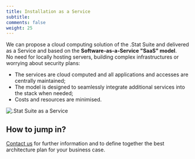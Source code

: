 ```yaml
---
title: Installation as a Service
subtitle: 
comments: false
weight: 25
---
```


We can propose a cloud computing solution of the .Stat Suite and delivered as a Service and based on the **Software-as-a-Service "SaaS" model**.<br>
No need for locally hosting servers, building complex infrastructures or worrying about security plans:<br>
- The services are cloud computed and all applications and accesses are centrally maintained;<br>
- The model is designed to seamlessly integrate additional services into the stack when needed;<br>
- Costs and resources are minimised.<br>

![.Stat Suite as a Service](/images/as-a-service.png)

## How to jump in?
[Contact us](mailto:contact@siscc.org) for further information and to define together the best architecture plan for your business case.
